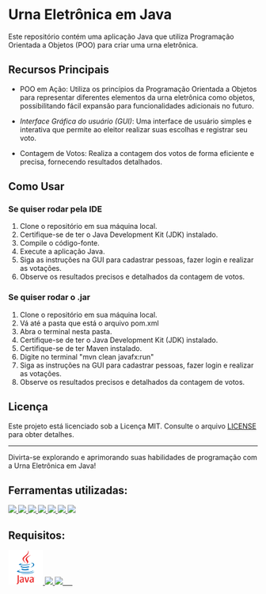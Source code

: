 # Urna Eletrônica em Java

Este repositório contém uma aplicação Java que utiliza Programação Orientada a Objetos (POO) para criar uma urna eletrônica.

## Recursos Principais

- POO em Ação: Utiliza os princípios da Programação Orientada a Objetos para representar diferentes elementos da urna eletrônica como objetos, possibilitando fácil expansão para funcionalidades adicionais no futuro.

- *Interface Gráfica do usuário (GUI)*: Uma interface de usuário simples e interativa que permite ao eleitor realizar suas escolhas e registrar seu voto.

- Contagem de Votos: Realiza a contagem dos votos de forma eficiente e precisa, fornecendo resultados detalhados.

## Como Usar

### Se quiser rodar pela IDE
1. Clone o repositório em sua máquina local.
2. Certifique-se de ter o Java Development Kit (JDK) instalado.
3. Compile o código-fonte.
4. Execute a aplicação Java.
5. Siga as instruções na GUI para cadastrar pessoas, fazer login e realizar as votações.
6. Observe os resultados precisos e detalhados da contagem de votos.

### Se quiser rodar o .jar
1. Clone o repositório em sua máquina local.
2. Vá até a pasta que está o arquivo pom.xml
3. Abra o terminal nesta pasta.
4. Certifique-se de ter o Java Development Kit (JDK) instalado.
5. Certifique-se de ter Maven instalado.
6. Digite no terminal "mvn clean javafx:run"
7. Siga as instruções na GUI para cadastrar pessoas, fazer login e realizar as votações.
8. Observe os resultados precisos e detalhados da contagem de votos.
## Licença

Este projeto está licenciado sob a Licença MIT. Consulte o arquivo [LICENSE](LICENSE) para obter detalhes.

---

Divirta-se explorando e aprimorando suas habilidades de programação com a Urna Eletrônica em Java!

## Ferramentas utilizadas:
<div>
    <a href="https://git-scm.com/">
       <img height="50" src="https://cdn.jsdelivr.net/gh/devicons/devicon/icons/git/git-original.svg" />
    </a>
    <a href="https://www.figma.com/">
       <img height="50" src="https://cdn.jsdelivr.net/gh/devicons/devicon/icons/figma/figma-original.svg" />
    </a>    
    <a href="https://www.jetbrains.com/pt-br/idea/">
       <img height="50" src="https://cdn.jsdelivr.net/gh/devicons/devicon/icons/intellij/intellij-original.svg" />
    </a>    
    <a href="https://trello.com/pt-BR">
       <img height="50" src="https://cdn.jsdelivr.net/gh/devicons/devicon/icons/trello/trello-plain.svg" />
    </a>      
    <a href="https://chat.openai.com/">
       <img height="50" src="https://upload.wikimedia.org/wikipedia/commons/0/04/ChatGPT_logo.svg">
    <a href="https://gluonhq.com/products/scene-builder/">
       <img height="50" src="https://raw.githubusercontent.com/gist/ManoKondz/709d9454077e2f38f65be3734ab5938e/raw/99e5985ff7ce2d48f10dd21e7eee10afaad402f7/scenebuilder.svg">
    </a>
    <a href="https://www.lucidchart.com/pages/pt">
       <img height="50" src="https://cdn-cashy-static-assets.lucidchart.com/lucid/logos/lucidchart.svg">
    </a> 
</div>

## Requisitos:
<div>
    <a href="https://www.java.com/pt-BR/">
        <img height="70" src="https://raw.githubusercontent.com/devicons/devicon/55609aa5bd817ff167afce0d965585c92040787a/icons/java/java-original-wordmark.svg"/>
    </a>
    <a href="https://maven.apache.org/">
       <img height="70" src="https://user-images.githubusercontent.com/43886029/158700377-62b0da69-81a2-4340-8ce6-dec718533aee.svg">
    </a>
    <a href="https://www.apachefriends.org/pt_br/index.html">
       <img height="70" src="https://raw.githubusercontent.com/gist/ManoKondz/039d27f43bfe45a16563c605eb2dc868/raw/2aaadc231c1630e44cbbefc97a1a01455babab61/xampp.svg">
    </a>
</div>
